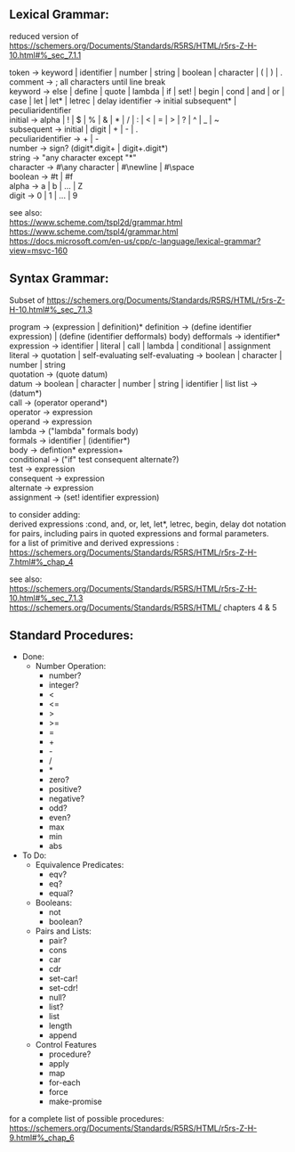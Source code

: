 
## Lexical Grammar:
reduced version of https://schemers.org/Documents/Standards/R5RS/HTML/r5rs-Z-H-10.html#%_sec_7.1.1  

token -> keyword | identifier | number | string | boolean | character | ( | ) | .  
comment -> ; all characters until line break  
keyword -> else | define | quote | lambda | if | set! | begin | cond | and | or | case | let | let* | letrec | delay
identifier -> initial subsequent* | peculiaridentifier  
initial -> alpha | ! | $ | % | & | * | / | : | < | = | > | ? | ^ | _ | ~  
subsequent -> initial | digit | + | - | .  
peculiaridentifier -> + | -  
number -> sign? (digit*.digit+ | digit+.digit*)  
string -> "any character except "*"    
character -> #\any character | #\newline | #\space  
boolean -> #t | #f  
alpha -> a | b | ... | Z  
digit -> 0 | 1 | ... | 9  

see also:  
https://www.scheme.com/tspl2d/grammar.html  
https://www.scheme.com/tspl4/grammar.html  
https://docs.microsoft.com/en-us/cpp/c-language/lexical-grammar?view=msvc-160  


## Syntax Grammar: 
Subset of https://schemers.org/Documents/Standards/R5RS/HTML/r5rs-Z-H-10.html#%_sec_7.1.3  

program -> (expression | definition)*
definition -> (define identifier expression) | (define (identifier defformals) body)
defformals -> identifier*
expression -> identifier | literal | call | lambda | conditional | assignment
literal -> quotation | self-evaluating
self-evaluating -> boolean | character | number | string  
quotation -> (quote datum)  
datum -> boolean | character | number | string | identifier | list
list -> (datum*)   
call -> (operator operand*)  
operator -> expression  
operand -> expression  
lambda -> ("lambda" formals body)  
formals -> identifier | (identifier*)   
body -> defintion* expression+  
conditional -> ("if" test consequent alternate?)  
test -> expression  
consequent -> expression  
alternate -> expression  
assignment -> (set! identifier expression)


to consider adding:  
derived expressions :cond, and, or, let, let*, letrec, begin, delay
dot notation for pairs, including pairs in quoted expressions and formal parameters.  
for a list of primitive and derived expressions : 
https://schemers.org/Documents/Standards/R5RS/HTML/r5rs-Z-H-7.html#%_chap_4


see also:  
https://schemers.org/Documents/Standards/R5RS/HTML/r5rs-Z-H-10.html#%_sec_7.1.3  
https://schemers.org/Documents/Standards/R5RS/HTML/ chapters 4 & 5  


## Standard Procedures:

* Done:
    * Number Operation: 
      - number? 
      - integer? 
      - <
      - <= 
      - \> 
      - \>= 
      - = 
      - \+ 
      - \- 
      - \/ 
      - \* 
      - zero? 
      - positive? 
      - negative? 
      - odd? 
      - even? 
      - max 
      - min 
      - abs
* To Do:
    * Equivalence Predicates:
      - eqv?
      - eq?
      - equal?
    * Booleans:
        - not
        - boolean?
    * Pairs and Lists:
        - pair?
        - cons
        - car
        - cdr
        - set-car!
        - set-cdr!
        - null?
        - list?
        - list
        - length
        - append
    * Control Features
        - procedure?
        - apply
        - map
        - for-each
        - force
        - make-promise
            
    
for a complete list of possible procedures: https://schemers.org/Documents/Standards/R5RS/HTML/r5rs-Z-H-9.html#%_chap_6
        